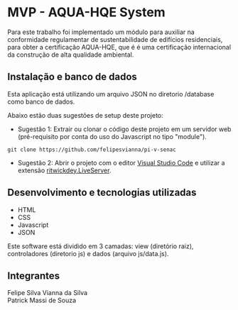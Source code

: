 # MVP - AQUA-HQE System

Para este trabalho foi implementado um módulo para auxiliar na  conformidade regulamentar de sustentabilidade de edifícios residenciais, para obter a certificação AQUA-HQE, que é é uma certificação internacional da construção de alta qualidade ambiental. <br>

## Instalação e banco de dados

Esta aplicação está utilizando um arquivo JSON no diretorio /database como banco de dados.

Abaixo estão duas sugestões de setup deste projeto:

- Sugestão 1: Extrair ou clonar o código deste projeto em um servidor web (pré-requisito por conta do uso do Javascript no tipo "module").

```
git clone https://github.com/felipesvianna/pi-v-senac
```

- Sugestão 2: Abrir o projeto com o editor [Visual Studio Code](https://code.visualstudio.com) e utilizar a extensão [ritwickdey.LiveServer](https://marketplace.visualstudio.com/items?itemName=ritwickdey.LiveServer).

## Desenvolvimento e tecnologias utilizadas

- HTML
- CSS
- Javascript
- JSON

Este software está dividido em 3 camadas: view (diretório raiz), controladores (diretorio js) e dados (arquivo js/data.js).

## Integrantes

Felipe Silva Vianna da Silva <br>
Patrick Massi de Souza <br>
